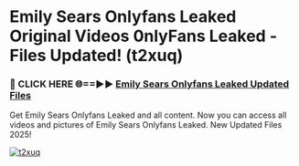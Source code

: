 # Emily Sears Onlyfans Leaked Original Videos 0nlyFans Leaked - Files Updated! (t2xuq)

<h3>🔴 CLICK HERE 🌐==►► <a href="https://tinyurl.com/3hn5wdd3" rel="nofollow">Emily Sears Onlyfans Leaked Updated Files</a></h3>

Get Emily Sears Onlyfans Leaked and all content. Now you can access all videos and pictures of Emily Sears Onlyfans Leaked. New Updated Files 2025!

[![t2xuq](https://i.imgur.com/4HnBqBT.gif)](https://tinyurl.com/3hn5wdd3)

